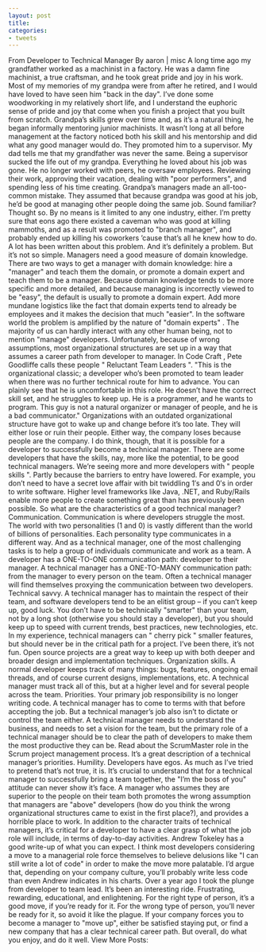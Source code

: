 ```yaml
---
layout: post
title: 
categories:
- tweets
---
```

From Developer to Technical Manager
By aaron | misc
A long time ago my grandfather worked as a machinist in a factory. He was a damn fine machinist, a true craftsman, and he took great pride and joy in his work. Most of my memories of my grandpa were from after he retired, and I would have loved to have seen him "back in the day". I’ve done some woodworking in my relatively short life, and I understand the euphoric sense of pride and joy that come when you finish a project that you built from scratch.
Grandpa’s skills grew over time and, as it’s a natural thing, he began informally mentoring junior machinists. It wasn’t long at all before management at the factory noticed both his skill and his mentorship and did what any good manager would do. They promoted him to a supervisor.
My dad tells me that my grandfather was never the same.
Being a supervisor sucked the life out of my grandpa. Everything he loved about his job was gone. He no longer worked with peers, he oversaw employees. Reviewing their work, approving their vacation, dealing with "poor performers", and spending less of his time creating.
Grandpa’s managers made an all-too-common mistake. They assumed that because grandpa was good at his job, he’d be good at managing other people doing the same job. Sound familiar? Thought so. By no means is it limited to any one industry, either. I’m pretty sure that eons ago there existed a caveman who was good at killing mammoths, and as a result was promoted to "branch manager", and probably ended up killing his coworkers ’cause that’s all he knew how to do.
A lot has been written about this problem. And it’s definitely a problem.
But it’s not so simple. Managers need a good measure of domain knowledge. There are two ways to get a manager with domain knowledge: hire a "manager" and teach them the domain, or promote a domain expert and teach them to be a manager. Because domain knowledge tends to be more specific and more detailed, and because managing is incorrectly viewed to be "easy", the default is usually to promote a domain expert. Add more mundane logistics like the fact that domain experts tend to already be employees and it makes the decision that much "easier".
In the software world the problem is amplified by the nature of "domain experts" . The majority of us can hardly interact with any other human being, not to mention "manage" developers.
Unfortunately, because of wrong assumptions, most organizational structures are set up in a way that assumes a career path from developer to manager. In Code Craft , Pete Goodliffe calls these people " Reluctant Team Leaders ".
"This is the organizational classic; a developer who’s been promoted to team leader when there was no further technical route for him to advance. You can plainly see that he is uncomfortable in this role. He doesn’t have the correct skill set, and he struggles to keep up. He is a programmer, and he wants to program. This guy is not a natural organizer or manager of people, and he is a bad communicator."
Organizations with an outdated organizational structure have got to wake up and change before it’s too late. They will either lose or ruin their people. Either way, the company loses because people are the company.
I do think, though, that it is possible for a developer to successfully become a technical manager. There are some developers that have the skills, nay, more like the potential, to be good technical managers. We’re seeing more and more developers with " people skills ". Partly because the barriers to entry have lowered. For example, you don’t need to have a secret love affair with bit twiddling 1′s and 0′s in order to write software. Higher level frameworks like Java, .NET, and Ruby/Rails enable more people to create something great than has previously been possible.
So what are the characteristics of a good technical manager?
Communication. Communication is where developers struggle the most. The world with two personalities (1 and 0) is vastly different than the world of billions of personalities. Each personality type communicates in a different way. And as a technical manager, one of the most challenging tasks is to help a group of individuals communicate and work as a team. A developer has a ONE-TO-ONE communication path: developer to their manager. A technical manager has a ONE-TO-MANY communication path: from the manager to every person on the team. Often a technical manager will find themselves proxying the communication between two developers.
Technical savvy. A technical manager has to maintain the respect of their team, and software developers tend to be an elitist group – if you can’t keep up, good luck. You don’t have to be technically "smarter" than your team, not by a long shot (otherwise you should stay a developer), but you should keep up to speed with current trends, best practices, new technologies, etc. In my experience, technical managers can " cherry pick " smaller features, but should never be in the critical path for a project. I’ve been there, it’s not fun. Open source projects are a great way to keep up with both deeper and broader design and implementation techniques.
Organization skills. A normal developer keeps track of many things: bugs, features, ongoing email threads, and of course current designs, implementations, etc. A technical manager must track all of this, but at a higher level and for several people across the team.
Priorities. Your primary job responsibility is no longer writing code. A technical manager has to come to terms with that before accepting the job. But a technical manager’s job also isn’t to dictate or control the team either. A technical manager needs to understand the business, and needs to set a vision for the team, but the primary role of a technical manager should be to clear the path of developers to make them the most productive they can be. Read about the ScrumMaster role in the Scrum project management process. It’s a great description of a technical manager’s priorities.
Humility. Developers have egos. As much as I’ve tried to pretend that’s not true, it is. It’s crucial to understand that for a technical manager to successfully bring a team together, the "I’m the boss of you" attitude can never show it’s face. A manager who assumes they are superior to the people on their team both promotes the wrong assumption that managers are "above" developers (how do you think the wrong organizational structures came to exist in the first place?), and provides a horrible place to work.
In addition to the character traits of technical managers, it’s critical for a developer to have a clear grasp of what the job role will include, in terms of day-to-day activities. Andrew
Tokeley has a good write-up of what you can expect. I think most developers considering a move to a managerial role force themselves to believe delusions like "I can still write a lot of code" in order to make the move more palatable. I’d argue that, depending on your company culture, you’ll probably write less code than even Andrew indicates in his charts.
Over a year ago I took the plunge from developer to team lead. It’s been an interesting ride. Frustrating, rewarding, educational, and enlightening. For the right type of person, it’s a good move, if you’re ready for it. For the wrong type of person, you’ll never be ready for it, so avoid it like the plague. If your company forces you to become a manager to "move up", either be satisfied staying put, or find a new company that has a clear technical career path. But overall, do what you enjoy, and do it well.
View More Posts:
